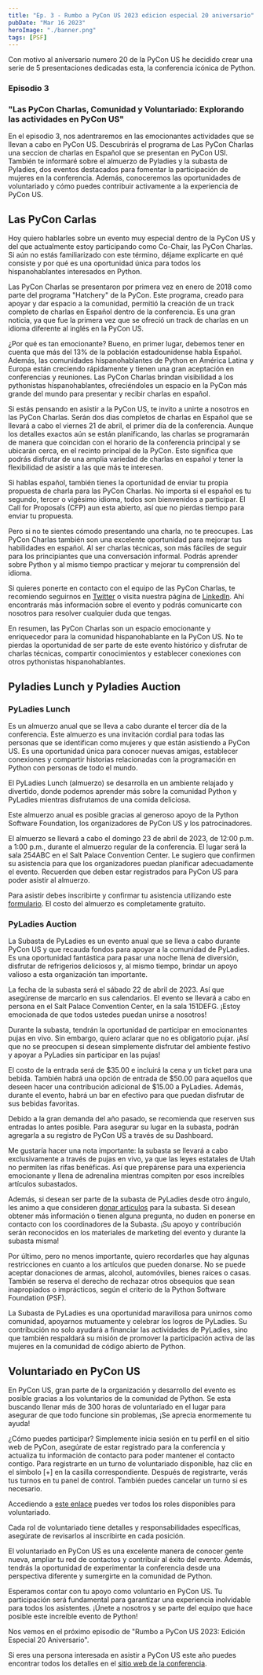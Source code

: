 ```yaml
---
title: "Ep. 3 - Rumbo a PyCon US 2023 edicion especial 20 aniversario"
pubDate: "Mar 16 2023"
heroImage: "./banner.png"
tags: [PSF]
---
```


Con motivo al aniversario numero 20 de la PyCon US he decidido crear una serie
de 5 presentaciones dedicadas esta, la conferencia icónica de Python.

### Episodio 3

### "Las PyCon Charlas, Comunidad y Voluntariado: Explorando las actividades en PyCon US"

En el episodio 3, nos adentraremos en las emocionantes actividades que se llevan
a cabo en PyCon US. Descubrirás el programa de Las PyCon Charlas una seccion de
charlas en Español que se presentan en PyCon USl. También te informaré sobre el
almuerzo de Pyladies y la subasta de Pyladies, dos eventos destacados para
fomentar la participación de mujeres en la conferencia. Además, conoceremos las
oportunidades de voluntariado y cómo puedes contribuir activamente a la
experiencia de PyCon US.

## Las PyCon Carlas

Hoy quiero hablarles sobre un evento muy especial dentro de la PyCon US y del
que actualmente estoy participando como Co-Chair, las PyCon Charlas. Si aún no
estás familiarizado con este término, déjame explicarte en qué consiste y por
qué es una oportunidad única para todos los hispanohablantes interesados en
Python.

Las PyCon Charlas se presentaron por primera vez en enero de 2018 como parte del
programa "Hatchery" de la PyCon. Este programa, creado para apoyar y dar espacio
a la comunidad, permitió la creación de un track completo de charlas en Español
dentro de la conferencia. Es una gran noticia, ya que fue la primera vez que se
ofreció un track de charlas en un idioma diferente al inglés en la PyCon US.

¿Por qué es tan emocionante? Bueno, en primer lugar, debemos tener en cuenta que
más del 13% de la población estadounidense habla Español. Además, las
comunidades hispanohablantes de Python en América Latina y Europa están
creciendo rápidamente y tienen una gran aceptación en conferencias y reuniones.
Las PyCon Charlas brindan visibilidad a los pythonistas hispanohablantes,
ofreciéndoles un espacio en la PyCon más grande del mundo para presentar y
recibir charlas en español.

Si estás pensando en asistir a la PyCon US, te invito a unirte a nosotros en las
PyCon Charlas. Serán dos dias completos de charlas en Español que se llevará a
cabo el viernes 21 de abril, el primer día de la conferencia. Aunque los
detalles exactos aún se están planificando, las charlas se programarán de manera
que coincidan con el horario de la conferencia principal y se ubicarán cerca, en
el recinto principal de la PyCon. Esto significa que podrás disfrutar de una
amplia variedad de charlas en español y tener la flexibilidad de asistir a las
que más te interesen.

Si hablas español, también tienes la oportunidad de enviar tu propia propuesta
de charla para las PyCon Charlas. No importa si el español es tu segundo, tercer
o vigésimo idioma, todos son bienvenidos a participar. El Call for Proposals
(CFP) aun esta abierto, así que no pierdas tiempo para enviar tu propuesta.

Pero si no te sientes cómodo presentando una charla, no te preocupes. Las PyCon
Charlas también son una excelente oportunidad para mejorar tus habilidades en
español. Al ser charlas técnicas, son más fáciles de seguir para los
principiantes que una conversación informal. Podrás aprender sobre Python y al
mismo tiempo practicar y mejorar tu comprensión del idioma.

Si quieres ponerte en contacto con el equipo de las PyCon Charlas, te recomiendo
seguirnos en [<u>Twitter</u>](https://twitter.com/pyconcharlas) o visita nuestra
página de [<u>LinkedIn</u>](https://www.linkedin.com/company/pycon-us-charlas/).
Ahí encontrarás más información sobre el evento y podrás comunicarte con
nosotros para resolver cualquier duda que tengas.

En resumen, las PyCon Charlas son un espacio emocionante y enriquecedor para la
comunidad hispanohablante en la PyCon US. No te pierdas la oportunidad de ser
parte de este evento histórico y disfrutar de charlas técnicas, compartir
conocimientos y establecer conexiones con otros pythonistas hispanohablantes.

## Pyladies Lunch y Pyladies Auction

### PyLadies Lunch

Es un almuerzo anual que se lleva a cabo durante el tercer día de la
conferencia. Este almuerzo es una invitación cordial para todas las personas que
se identifican como mujeres y que están asistiendo a PyCon US. Es una
oportunidad única para conocer nuevas amigas, establecer conexiones y compartir
historias relacionadas con la programación en Python con personas de todo el
mundo.

El PyLadies Lunch (almuerzo) se desarrolla en un ambiente relajado y divertido,
donde podemos aprender más sobre la comunidad Python y PyLadies mientras
disfrutamos de una comida deliciosa.

Este almuerzo anual es posible gracias al generoso apoyo de la Python Software
Foundation, los organizadores de PyCon US y los patrocinadores.

El almuerzo se llevará a cabo el domingo 23 de abril de 2023, de 12:00 p.m. a
1:00 p.m., durante el almuerzo regular de la conferencia. El lugar será la sala
254ABC en el Salt Palace Convention Center. Le sugiero que confirmen su
asistencia para que los organizadores puedan planificar adecuadamente el evento.
Recuerden que deben estar registrados para PyCon US para poder asistir al
almuerzo.

Para asistir debes inscribirte y confirmar tu asistencia utilizando este
[<u>formulario</u>](https://docs.google.com/forms/d/1HOFfU7ZqU0iiK-D47g3kWtDqG78DK8GABRooFTWEizM/viewform?edit_requested=true).
El costo del almuerzo es completamente gratuito.

### PyLadies Auction

La Subasta de PyLadies es un evento anual que se lleva a cabo durante PyCon US y
que recauda fondos para apoyar a la comunidad de PyLadies. Es una oportunidad
fantástica para pasar una noche llena de diversión, disfrutar de refrigerios
deliciosos y, al mismo tiempo, brindar un apoyo valioso a esta organización tan
importante.

La fecha de la subasta será el sábado 22 de abril de 2023. Así que asegúrense de
marcarlo en sus calendarios. El evento se llevará a cabo en persona en el Salt
Palace Convention Center, en la sala 151DEFG. ¡Estoy emocionada de que todos
ustedes puedan unirse a nosotros!

Durante la subasta, tendrán la oportunidad de participar en emocionantes pujas
en vivo. Sin embargo, quiero aclarar que no es obligatorio pujar. ¡Así que no se
preocupen si desean simplemente disfrutar del ambiente festivo y apoyar a
PyLadies sin participar en las pujas!

El costo de la entrada será de \$35.00 e incluirá la cena y un ticket para una
bebida. También habrá una opción de entrada de \$50.00 para aquellos que deseen
hacer una contribución adicional de \$15.00 a PyLadies. Además, durante el
evento, habrá un bar en efectivo para que puedan disfrutar de sus bebidas
favoritas.

Debido a la gran demanda del año pasado, se recomienda que reserven sus entradas
lo antes posible. Para asegurar su lugar en la subasta, podrán agregarla a su
registro de PyCon US a través de su Dashboard.

Me gustaría hacer una nota importante: la subasta se llevará a cabo
exclusivamente a través de pujas en vivo, ya que las leyes estatales de Utah no
permiten las rifas benéficas. Así que prepárense para una experiencia
emocionante y llena de adrenalina mientras compiten por esos increíbles
artículos subastados.

Además, si desean ser parte de la subasta de PyLadies desde otro ángulo, les
animo a que consideren
[<u>donar artículos</u>](https://docs.google.com/forms/d/e/1FAIpQLSdn8ICgKD63sfd3jW1-Tpl0CZS7iY8NAwRkGaMTSfBShbA_Fg/viewform)
para la subasta. Si desean obtener más información o tienen alguna pregunta, no
duden en ponerse en contacto con los coordinadores de la Subasta. ¡Su apoyo y
contribución serán reconocidos en los materiales de marketing del evento y
durante la subasta misma!

Por último, pero no menos importante, quiero recordarles que hay algunas
restricciones en cuanto a los artículos que pueden donarse. No se puede aceptar
donaciones de armas, alcohol, automóviles, bienes raíces o casas. También se
reserva el derecho de rechazar otros obsequios que sean inapropiados o
imprácticos, según el criterio de la Python Software Foundation (PSF).

La Subasta de PyLadies es una oportunidad maravillosa para unirnos como
comunidad, apoyarnos mutuamente y celebrar los logros de PyLadies. Su
contribución no solo ayudará a financiar las actividades de PyLadies, sino que
también respaldará su misión de promover la participación activa de las mujeres
en la comunidad de código abierto de Python.

## Voluntariado en PyCon US

En PyCon US, gran parte de la organización y desarrollo del evento es posible
gracias a los voluntarios de la comunidad de Python. Se esta buscando llenar más
de 300 horas de voluntariado en el lugar para asegurar de que todo funcione sin
problemas, ¡Se aprecia enormemente tu ayuda!

¿Cómo puedes participar? Simplemente inicia sesión en tu perfil en el sitio web
de PyCon, asegúrate de estar registrado para la conferencia y actualiza tu
información de contacto para poder mantener el contacto contigo. Para
registrarte en un turno de voluntariado disponible, haz clic en el símbolo \[+\]
en la casilla correspondiente. Después de registrarte, verás tus turnos en tu
panel de control. También puedes cancelar un turno si es necesario.

Accediendo a
[<u>este enlace</u>](https://us.pycon.org/2023/volunteers/volunteering/) puedes
ver todos los roles disponibles para voluntariado.

Cada rol de voluntariado tiene detalles y responsabilidades específicas,
asegúrate de revisarlos al inscribirte en cada posición.

El voluntariado en PyCon US es una excelente manera de conocer gente nueva,
ampliar tu red de contactos y contribuir al éxito del evento. Además, tendrás la
oportunidad de experimentar la conferencia desde una perspectiva diferente y
sumergirte en la comunidad de Python.

Esperamos contar con tu apoyo como voluntario en PyCon US. Tu participación será
fundamental para garantizar una experiencia inolvidable para todos los
asistentes. ¡Únete a nosotros y se parte del equipo que hace posible este
increíble evento de Python!

Nos vemos en el próximo episodio de "Rumbo a PyCon US 2023: Edición Especial 20
Aniversario".

Si eres una persona interesada en asistir a PyCon US este año puedes encontrar
todos los detalles en el
[<u>sitio web de la conferencia</u>](https://us.pycon.org/2023/).
